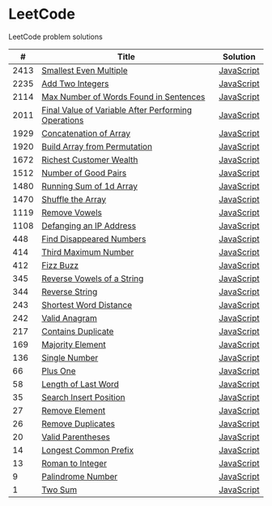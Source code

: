 # LeetCode
LeetCode problem solutions



| #  | Title                                                                                   | Solution                                  |
| -- | --------------------------------------------------------------------------------------- | ----------------------------------------- |
|2413| [Smallest Even Multiple](https://leetcode.com/problems/smallest-even-multiple/)         | [JavaScript](smallest-even-multiple.js)   |
|2235| [Add Two Integers](https://leetcode.com/problems/add-two-integers/)                     | [JavaScript](add-two-integers.js)         |
|2114| [Max Number of Words Found in Sentences][2114]                                          | [JavaScript](max-words-found.js)          |
|2011| [Final Value of Variable After Performing Operations][2011]                             | [JavaScript](final-value.js)              |
|1929| [Concatenation of Array](https://leetcode.com/problems/concatenation-of-array/)         | [JavaScript](concatenation-of-array.js)   |
|1920| [Build Array from Permutation][1920]                                                    | [JavaScript][1920-1]                      |
|1672| [Richest Customer Wealth](https://leetcode.com/problems/richest-customer-wealth/)       | [JavaScript](richest-customer-wealth.js)  |
|1512| [Number of Good Pairs](https://leetcode.com/problems/number-of-good-pairs/)             | [JavaScript](number-of-good-pairs.js)     |
|1480| [Running Sum of 1d Array](https://leetcode.com/problems/running-sum-of-1d-array/)       | [JavaScript](running-sum-of-1d-array.js)  |
|1470| [Shuffle the Array](https://leetcode.com/problems/shuffle-the-array/)                   | [JavaScript](shuffle-the-array.js)        |
|1119| [Remove Vowels](https://leetcode.com/problems/remove-vowels-from-a-string/)             | [JavaScript](remove-vowels.js)            |
|1108| [Defanging an IP Address](https://leetcode.com/problems/defanging-an-ip-address/)       | [JavaScript](defanging-an-ip-address.js)  |
| 448| [Find Disappeared Numbers][448]                                                         | [JavaScript](find-disappeared-numbers.js) |
| 414| [Third Maximum Number](https://leetcode.com/problems/third-maximum-number/)             | [JavaScript](third-maximum-number.js)     |
| 412| [Fizz Buzz](https://leetcode.com/problems/fizz-buzz/)                                   | [JavaScript](fizz-buzz.js)                |
| 345| [Reverse Vowels of a String](https://leetcode.com/problems/reverse-vowels-of-a-string/) | [JavaScript](reverse-vowels-of-string.js) |
| 344| [Reverse String](https://leetcode.com/problems/reverse-string/)                         | [JavaScript](reverse-string.js)           |
| 243| [Shortest Word Distance](https://leetcode.com/problems/shortest-word-distance/)         | [JavaScript](shortest-word-distance.js)   |
| 242| [Valid Anagram](https://leetcode.com/problems/valid-anagram/)                           | [JavaScript](valid-anagram.js)            |
| 217| [Contains Duplicate](https://leetcode.com/problems/contains-duplicate/)                 | [JavaScript](contains-duplicate.js)       |
| 169| [Majority Element](https://leetcode.com/problems/majority-element/)                     | [JavaScript](majority-element.js)         |
| 136| [Single Number](https://leetcode.com/problems/single-number/)                           | [JavaScript](single-number.js)            |
| 66 | [Plus One](https://leetcode.com/problems/plus-one/)                                     | [JavaScript](plus-one.js)                 |
| 58 | [Length of Last Word](https://leetcode.com/problems/length-of-last-word/)               | [JavaScript](length-of-last-word.js)      |
| 35 | [Search Insert Position](https://leetcode.com/problems/search-insert-position/)         | [JavaScript](search-insert-position.js)   |
| 27 | [Remove Element](https://leetcode.com/problems/remove-element/)                         | [JavaScript](remove-element.js)           |
| 26 | [Remove Duplicates](https://leetcode.com/problems/remove-duplicates-from-sorted-array/) | [JavaScript](remove-dupes.js)             |
| 20 | [Valid Parentheses](https://leetcode.com/problems/valid-parentheses/)                   | [JavaScript](valid-parentheses.js)        |
| 14 | [Longest Common Prefix](https://leetcode.com/problems/longest-common-prefix/)           | [JavaScript](longest-common-prefix.js)    |
| 13 | [Roman to Integer](https://leetcode.com/problems/roman-to-integer/)                     | [JavaScript](roman-to-integer.js)         |
| 9  | [Palindrome Number](https://leetcode.com/problems/palindrome-number/)                   | [JavaScript](palindrome-number.js)        |
| 1  | [Two Sum](https://leetcode.com/problems/two-sum/)                                       | [JavaScript](two-sum.js)                  |


<!-- Long Pathways that don't fit neatly into columns. -->
[2114]: https://leetcode.com/problems/maximum-number-of-words-found-in-sentences/
[2011]: https://leetcode.com/problems/final-value-of-variable-after-performing-operations/
[1920]: https://leetcode.com/problems/build-array-from-permutation/
[1920-1]: build-array-from-permutation.js
[448]: https://leetcode.com/problems/find-all-numbers-disappeared-in-an-array/
